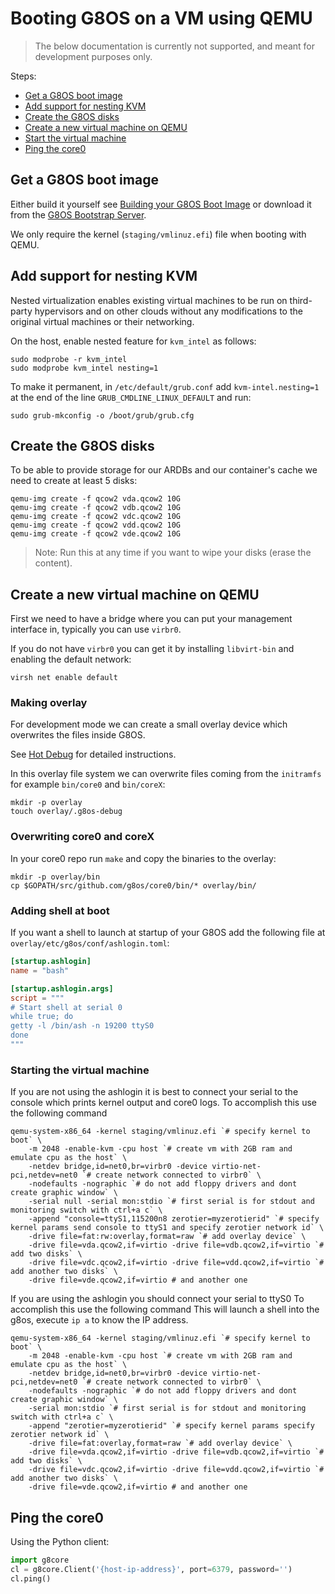 # Booting G8OS on a VM using QEMU

> The below documentation is currently not supported, and meant for development purposes only.

Steps:

- [Get a G8OS boot image](#build-image)
- [Add support for nesting KVM](#nesting-kvm)
- [Create the G8OS disks](#create-disks)
- [Create a new virtual machine on QEMU](#create-vm)
- [Start the virtual machine](#start-vm)
- [Ping the core0](#ping-core0)


<a id="build-image"></a>
## Get a G8OS boot image

Either build it yourself see [Building your G8OS Boot Image](../building/building.md) or download it from the [G8OS Bootstrap Server](https://bootstrap.gig.tech/).

We only require the kernel (`staging/vmlinuz.efi`) file when booting with QEMU.

<a id="nesting-kvm"></a>
## Add support for nesting KVM

Nested virtualization enables existing virtual machines to be run on third-party hypervisors and on other clouds without any modifications to the original virtual machines or their networking.

On the host, enable nested feature for `kvm_intel` as follows:
```shell
sudo modprobe -r kvm_intel
sudo modprobe kvm_intel nesting=1
```

To make it permanent, in `/etc/default/grub.conf` add `kvm-intel.nesting=1` at the end of the line `GRUB_CMDLINE_LINUX_DEFAULT` and run:
```
sudo grub-mkconfig -o /boot/grub/grub.cfg
```

<a id="create-disks"></a>
## Create the G8OS disks

To be able to provide storage for our ARDBs and our container's cache we need to create at least 5 disks:

```shell
qemu-img create -f qcow2 vda.qcow2 10G
qemu-img create -f qcow2 vdb.qcow2 10G
qemu-img create -f qcow2 vdc.qcow2 10G
qemu-img create -f qcow2 vdd.qcow2 10G
qemu-img create -f qcow2 vde.qcow2 10G
```

> Note: Run this at any time if you want to wipe your disks (erase the content).

<a id="create-vm"></a>
## Create a new virtual machine on QEMU

First we need to have a bridge where you can put your management interface in, typically you can use `virbr0`.

If you do not have `virbr0` you can get it by installing `libvirt-bin` and enabling the default network:
```
virsh net enable default
```

### Making overlay

For development mode we can create a small overlay device which overwrites the files inside G8OS.

See [Hot Debug](https://github.com/g8os/initramfs/tree/1.1.0-alpha#hot-debug-inject-files-without-rebuilding-the-vmlinuz) for detailed instructions.

In this overlay file system we can overwrite files coming from the `initramfs` for example `bin/core0` and `bin/coreX`:

```shell
mkdir -p overlay
touch overlay/.g8os-debug
```

### Overwriting core0 and coreX

In your core0 repo run `make` and copy the binaries to the overlay:

```shell
mkdir -p overlay/bin
cp $GOPATH/src/github.com/g8os/core0/bin/* overlay/bin/
```

### Adding shell at boot

If you want a shell to launch at startup of your G8OS add the following file at `overlay/etc/g8os/conf/ashlogin.toml`:

```toml
[startup.ashlogin]
name = "bash"

[startup.ashlogin.args]
script = """
# Start shell at serial 0
while true; do
getty -l /bin/ash -n 19200 ttyS0
done
"""
```

### Starting the virtual machine

If you are not using the ashlogin it is best to connect your serial to the console which prints kernel output and core0 logs.
To accomplish this use the following command

```shell
qemu-system-x86_64 -kernel staging/vmlinuz.efi `# specify kernel to boot` \
    -m 2048 -enable-kvm -cpu host `# create vm with 2GB ram and emulate cpu as the host` \
    -netdev bridge,id=net0,br=virbr0 -device virtio-net-pci,netdev=net0 `# create network connected to virbr0` \
    -nodefaults -nographic `# do not add floppy drivers and dont create graphic window` \
    -serial null -serial mon:stdio `# first serial is for stdout and monitoring switch with ctrl+a c` \
    -append "console=ttyS1,115200n8 zerotier=myzerotierid" `# specify kernel params send console to ttyS1 and specify zerotier network id` \
    -drive file=fat:rw:overlay,format=raw `# add overlay device` \
    -drive file=vda.qcow2,if=virtio -drive file=vdb.qcow2,if=virtio `# add two disks` \
    -drive file=vdc.qcow2,if=virtio -drive file=vdd.qcow2,if=virtio `# add another two disks` \
    -drive file=vde.qcow2,if=virtio # and another one
```

If you are using the ashlogin you should connect your serial to ttyS0
To accomplish this use the following command
This will launch a shell into the g8os, execute `ip a` to know the IP address.

```shell
qemu-system-x86_64 -kernel staging/vmlinuz.efi `# specify kernel to boot` \
    -m 2048 -enable-kvm -cpu host `# create vm with 2GB ram and emulate cpu as the host` \
    -netdev bridge,id=net0,br=virbr0 -device virtio-net-pci,netdev=net0 `# create network connected to virbr0` \
    -nodefaults -nographic `# do not add floppy drivers and dont create graphic window` \
    -serial mon:stdio `# first serial is for stdout and monitoring switch with ctrl+a c` \
    -append "zerotier=myzerotierid" `# specify kernel params specify zerotier network id` \
    -drive file=fat:overlay,format=raw `# add overlay device` \
    -drive file=vda.qcow2,if=virtio -drive file=vdb.qcow2,if=virtio `# add two disks` \
    -drive file=vdc.qcow2,if=virtio -drive file=vdd.qcow2,if=virtio `# add another two disks` \
    -drive file=vde.qcow2,if=virtio # and another one
```


<a id="ping-core0"></a>
## Ping the core0

Using the Python client:

```python
import g8core
cl = g8core.Client('{host-ip-address}', port=6379, password='')
cl.ping()
```
